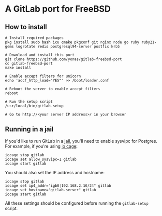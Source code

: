 # A GitLab port for FreeBSD

## How to install

```
# Install required packages
pkg install sudo bash icu cmake pkgconf git nginx node go ruby ruby21-gems logrotate redis postgresql94-server postfix krb5

# Download and install this port
git clone https://github.com/yonas/gitlab-freebsd-port
cd gitlab-freebsd-port
make install

# Enable accept filters for unicorn
echo 'accf_http_load="YES"' >> /boot/loader.conf

# Reboot the server to enable accept filters
reboot

# Run the setup script
/usr/local/bin/gitlab-setup

# Go to http://<your server IP address>/ in your browser
```

## Running in a jail

If you'd like to run GitLab in a [jail](https://www.freebsd.org/doc/en_US.ISO8859-1/books/handbook/jails.html), you'll need to enable sysvipc for Postgres. For example, if you're using [io cage](http://iocage.readthedocs.org/en/latest):
```
iocage stop gitlab
iocage set allow_sysvipc=1 gitlab
iocage start gitlab
```

You should also set the IP address and hostname:
```
iocage stop gitlab
iocage set ip4_addr="igb0|192.168.2.10/24" gitlab
iocage set hostname="gitlab.server" gitlab
iocage start gitlab
```

All these settings should be configured before running the `gitlab-setup` script.
